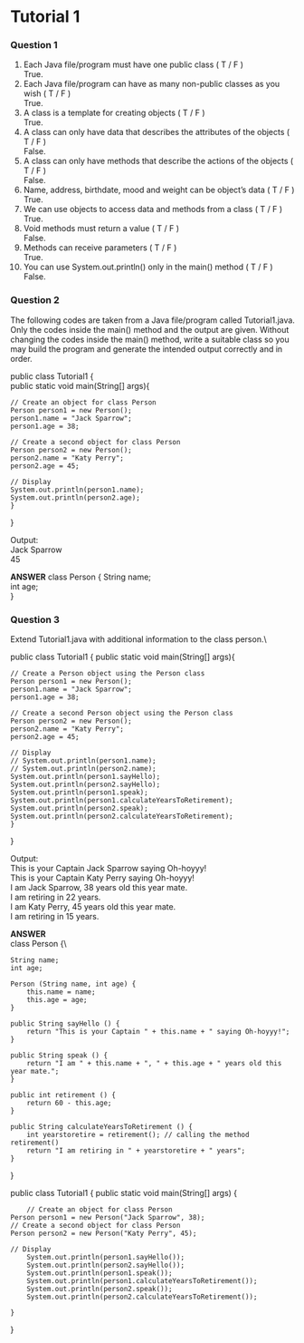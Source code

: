 # Tutorial 1 
### Question 1
1. Each Java file/program must have one public class ( T / F )\
   True.
2. Each Java file/program can have as many non-public classes as you wish ( T / F )\
   True.
3. A class is a template for creating objects ( T / F )\
   True.
4. A class can only have data that describes the attributes of the objects ( T / F )\
   False.
5. A class can only have methods that describe the actions of the objects ( T / F )\
   False.
6. Name, address, birthdate, mood and weight can be object’s data ( T / F )\
   True.
7. We can use objects to access data and methods from a class ( T / F )\
   True.
8. Void methods must return a value ( T / F )\
    False.
9. Methods can receive parameters ( T / F )\
    True.
10. You can use System.out.println() only in the main() method ( T / F )\
    False.
    
### Question 2
The following codes are taken from a Java file/program called Tutorial1.java.  Only the codes inside the main() method and the output are given. Without changing the codes inside the main() method, write a suitable class so you may build the program and generate the intended output correctly and in order.

public class Tutorial1 {\
	public static void main(String[] args){

	// Create an object for class Person 
	Person person1 = new Person();
	person1.name = "Jack Sparrow";
	person1.age = 38;

	// Create a second object for class Person 
	Person person2 = new Person();
	person2.name = "Katy Perry";
	person2.age = 45;
	
	// Display
	System.out.println(person1.name);
	System.out.println(person2.age);
	}
}

Output:\
Jack Sparrow\
45

**ANSWER**
class Person {
String name;\
int age;\
}

### Question 3
Extend Tutorial1.java with additional information to the class person.\

public class Tutorial1 {
	public static void main(String[] args){

	// Create a Person object using the Person class
	Person person1 = new Person();
	person1.name = "Jack Sparrow";
	person1.age = 38;

	// Create a second Person object using the Person class
	Person person2 = new Person();
	person2.name = "Katy Perry";
	person2.age = 45;
	
	// Display
	// System.out.println(person1.name);
	// System.out.println(person2.name);
	System.out.println(person1.sayHello);
	System.out.println(person2.sayHello);
	System.out.println(person1.speak);
	System.out.println(person1.calculateYearsToRetirement);
	System.out.println(person2.speak);
	System.out.println(person2.calculateYearsToRetirement);	
	}
}

Output:\
This is your Captain Jack Sparrow saying Oh-hoyyy!\
This is your Captain Katy Perry saying Oh-hoyyy!\
I am Jack Sparrow, 38 years old this year mate.\
I am retiring in 22 years.\
I am Katy Perry, 45 years old this year mate.\
I am retiring in 15 years.

**ANSWER**\
class Person {\
    
    String name;
    int age;
    
    Person (String name, int age) {
        this.name = name;
        this.age = age;
    }

    public String sayHello () {
        return "This is your Captain " + this.name + " saying Oh-hoyyy!";
    }
   
    public String speak () {
        return "I am " + this.name + ", " + this.age + " years old this year mate.";
    }
        
    public int retirement () {
        return 60 - this.age;
    }
     
    public String calculateYearsToRetirement () {
        int yearstoretire = retirement(); // calling the method retirement()
        return "I am retiring in " + yearstoretire + " years";
    }
    
}

public class Tutorial1 {
    public static void main(String[] args) {
        
        // Create an object for class Person
	Person person1 = new Person("Jack Sparrow", 38);
	// Create a second object for class Person
	Person person2 = new Person("Katy Perry", 45);
	
	// Display
        System.out.println(person1.sayHello());
        System.out.println(person2.sayHello());
        System.out.println(person1.speak());
        System.out.println(person1.calculateYearsToRetirement());
        System.out.println(person2.speak());
        System.out.println(person2.calculateYearsToRetirement());
        
    }
}
